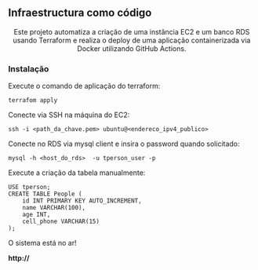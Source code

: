 ## Infraestructura como código
<p  align="center">Este projeto automatiza a criação de uma instância EC2 e um banco RDS usando Terraform e realiza o deploy de uma aplicação containerizada via Docker utilizando GitHub Actions. </p>
  

###  Instalação

<p>Execute o comando de aplicação do terraform:</p>

```
terrafom apply
```
<p>Conecte via SSH na máquina do EC2:</p>

```
ssh -i <path_da_chave.pem> ubuntu@<endereco_ipv4_publico>
```
<p>Conecte no RDS via mysql client e insira o password quando solicitado:</p>

```
mysql -h <host_do_rds>  -u tperson_user -p
```
<p>Execute a criação da tabela manualmente:</p>

```
USE tperson;
CREATE TABLE People (
    id INT PRIMARY KEY AUTO_INCREMENT,
    name VARCHAR(100),
    age INT,
    cell_phone VARCHAR(15)
);
```

O sistema está no ar!  
<p><b>http://<endereco_ipv4_publico> <b> </p>